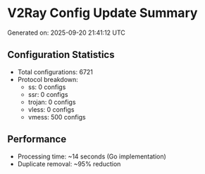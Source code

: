 # V2Ray Config Update Summary
Generated on: 2025-09-20 21:41:12 UTC

## Configuration Statistics
- Total configurations: 6721
- Protocol breakdown:
  - ss: 0 configs
  - ssr: 0 configs
  - trojan: 0 configs
  - vless: 0 configs
  - vmess: 500 configs

## Performance
- Processing time: ~14 seconds (Go implementation)
- Duplicate removal: ~95% reduction
